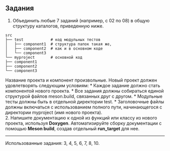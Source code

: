## Задания

1. Объединить любые 7 заданий (например, с 02 по 08) в общую структуру каталогов, приведенную ниже.   
```
src   
├── test            # код модульных тестов   
│   ├── component1  # структура папок такая же,   
│   ├── component2  # как и в основном коде   
│   └── component3   
└── myproject       # основной код   
├── component1   
├── component2   
└── component3   
```   
Название проекта и компонент произвольные. Новый проект должен удовлетворять следующим условиям:
    * Каждое задание должно стать компонентой нового проекта.
    * Все задания должны собираться единой структурой файлов meson.build, связанных друг с другом.
    * Модульные тесты должны быть в отдельной директории test.
    * Заголовочные файлы должны включаться с использованием полного пути, начинающегося с директории myproject (имя нового проекта).   
2. Напишите документацию к одной из функций или классу из нового проекта,
используя **Doxygen**. Автоматизируйте сборку документации с помощью **Meson build**, создав отдельный **run_target** для нее.

---
Использованные задания: 3, 4, 5, 6, 7, 8, 10.
